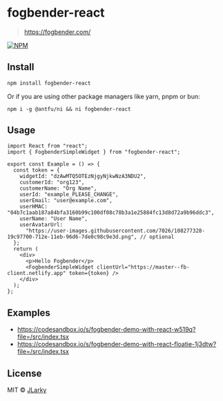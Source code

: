 # fogbender-react

> https://fogbender.com/

[![NPM](https://img.shields.io/npm/v/fogbender-react.svg)](https://www.npmjs.com/package/fogbender-react)

## Install

```bash
npm install fogbender-react
```

Or if you are using other package managers like yarn, pnpm or bun:

```
npm i -g @antfu/ni && ni fogbender-react
```

## Usage

```tsx
import React from "react";
import { FogbenderSimpleWidget } from "fogbender-react";

export const Example = () => {
  const token = {
    widgetId: "dzAwMTQ5OTEzNjgyNjkwNzA3NDU2",
    customerId: "org123",
    customerName: "Org Name",
    userId: "example_PLEASE_CHANGE",
    userEmail: "user@example.com",
    userHMAC: "04b7c1aab187a84bfa3160b99c100df08c78b3a1e25884fc13d8d72a9b96ddc3",
    userName: "User Name",
    userAvatarUrl:
      "https://user-images.githubusercontent.com/7026/108277328-19c97700-712e-11eb-96d6-7de0c98c9e3d.png", // optional
  };
  return (
    <div>
      <p>Hello Fogbender</p>
      <FogbenderSimpleWidget clientUrl="https://master--fb-client.netlify.app" token={token} />
    </div>
  );
};
```

## Examples

- https://codesandbox.io/s/fogbender-demo-with-react-w519q?file=/src/index.tsx
- https://codesandbox.io/s/fogbender-demo-with-react-floatie-1j3dtw?file=/src/index.tsx

## License

MIT © [JLarky](https://github.com/JLarky)
